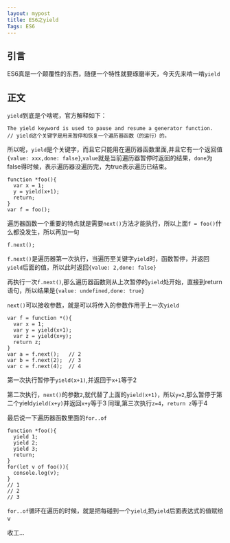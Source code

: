 ```yaml
---
layout: mypost
title: ES6之yield
Tags: ES6
---
```


## 引言
ES6真是一个颠覆性的东西，随便一个特性就要琢磨半天，今天先来啃一啃`yield`

## 正文

`yield`到底是个啥呢，官方解释如下：
```
The yield keyword is used to pause and resume a generator function.
// yield这个关键字是用来暂停和恢复一个遍历器函数（的运行）的。
```

所以呢，`yield`是个关键字，而且它只能用在遍历器函数里面,并且它有一个返回值`{value: xxx,done: false}`,`value`就是当前遍历器暂停时返回的结果，`done`为false得时候，表示遍历器没遍历完，为true表示遍历已结束。

```
function *foo(){
  var x = 1;
  y = yield(x+1);
  return;
}
var f = foo();
```
遍历器函数一个重要的特点就是需要`next()`方法才能执行，所以上面`f = foo()`什么都没发生，所以再加一句

```
f.next();
```
`f.next()`是遍历器第一次执行，当遍历至关键字`yield`时，函数暂停，并返回`yield`后面的值，所以此时返回`{value: 2,done: false}`

再执行一次`f.next()`,那么遍历器函数则从上次暂停的`yield`处开始，直接到return语句，所以结果是`{value: undefined,done: true}`

`next()`可以接收参数，就是可以将传入的参数作用于上一次`yield`

```
var f = function *(){
  var x = 1;
  var y = yield(x+1);
  var z = yield(x+y);
  return z;
}
var a = f.next();   // 2
var b = f.next(2);  // 3
var c = f.next(4);  // 4
```

第一次执行暂停于`yield(x+1)`,并返回于`x+1`等于2

第二次执行，`next()`的参数`2`,就代替了上面的`yield(x+1)`，所以`y=2`,那么暂停于第二个yield`yield(x+y)`并返回`x+y`等于3
同理,第三次执行`z=4`，`return z`等于4

最后说一下遍历器函数里面的`for..of`
```
function *foo(){
  yield 1;
  yield 2;
  yield 3;
  return;
}
for(let v of foo()){
  console.log(v);
}
// 1
// 2
// 3
```

`for..of`循环在遍历的时候，就是把每碰到一个`yield`,把`yield`后面表达式的值赋给v

收工...
